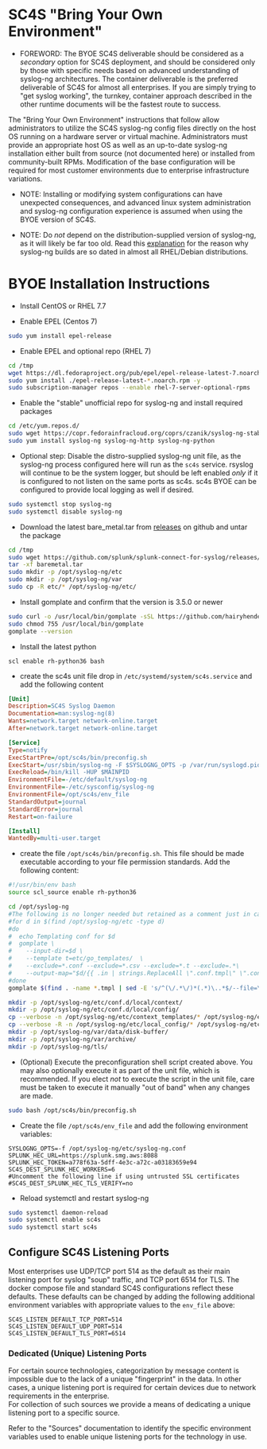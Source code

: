 # SC4S "Bring Your Own Environment"

* FOREWORD:  The BYOE SC4S deliverable should be considered as a _secondary_ option for SC4S deployment, and should be
considered only by those with specific needs based on advanced understanding of syslog-ng architectures. The
container deliverable is the preferred deliverable of SC4S for almost all enterprises.  If you are simply trying to
"get syslog working", the turnkey, container approach described in the other runtime documents will be the fastest
route to success.

The "Bring Your Own Environment" instructions that follow allow administrators to utilize the SC4S syslog-ng
config files directly on the host OS running on a hardware server or virtual machine.  Administrators must provide an
appropriate host OS as well as an up-to-date syslog-ng installation either built from source (not documented here) or
installed from community-built RPMs.  Modification of the base configuration will be required for most customer
environments due to enterprise infrastructure variations. 

* NOTE: Installing or modifying system configurations can have unexpected consequences, and advanced linux system
administration and syslog-ng configuration experience is assumed when using the BYOE version of SC4S.

* NOTE:  Do _not_ depend on the distribution-supplied version of syslog-ng, as it will likely be far too old.
Read this [explanation](https://www.syslog-ng.com/community/b/blog/posts/installing-latest-syslog-ng-on-rhel-and-other-rpm-distributions)
for the reason why syslog-ng builds are so dated in almost all RHEL/Debian distributions.

# BYOE Installation Instructions

* Install CentOS or RHEL 7.7

* Enable EPEL (Centos 7)

```bash
sudo yum install epel-release
```    
    
* Enable EPEL and optional repo (RHEL 7)

```bash
cd /tmp
wget https://dl.fedoraproject.org/pub/epel/epel-release-latest-7.noarch.rpm
sudo yum install ./epel-release-latest-*.noarch.rpm -y
sudo subscription-manager repos --enable rhel-7-server-optional-rpms
```

* Enable the "stable" unofficial repo for syslog-ng and install required packages

```bash    
cd /etc/yum.repos.d/
sudo wget https://copr.fedorainfracloud.org/coprs/czanik/syslog-ng-stable/repo/epel-7/czanik-syslog-ng-stable-epel-7.repo
sudo yum install syslog-ng syslog-ng-http syslog-ng-python 
```    

* Optional step: Disable the distro-supplied syslog-ng unit file, as the syslog-ng process configured here will run as the `sc4s`
service.  rsyslog will continue to be the system logger, but should be left enabled _only_ if it is configured to not
listen on the same ports as sc4s.  sc4s BYOE can be configured to provide local logging as well if desired.

```bash
sudo systemctl stop syslog-ng
sudo systemctl disable syslog-ng
```        

* Download the latest bare_metal.tar from [releases](https://github.com/splunk/splunk-connect-for-syslog/releases) on github and untar the package

```bash
cd /tmp
sudo wget https://github.com/splunk/splunk-connect-for-syslog/releases/download/0.12.1/baremetal.tar
tar -xf baremetal.tar 
sudo mkdir -p /opt/syslog-ng/etc
sudo mkdir -p /opt/syslog-ng/var
sudo cp -R etc/* /opt/syslog-ng/etc/
```

* Install gomplate and confirm that the version is 3.5.0 or newer 

```bash
sudo curl -o /usr/local/bin/gomplate -sSL https://github.com/hairyhenderson/gomplate/releases/download/v3.5.0/gomplate_linux-amd64
sudo chmod 755 /usr/local/bin/gomplate
gomplate --version
```

* Install the latest python

```scl enable rh-python36 bash```

* create the sc4s unit file drop in ``/etc/systemd/system/sc4s.service`` and add the following content

```ini
[Unit]
Description=SC4S Syslog Daemon
Documentation=man:syslog-ng(8)
Wants=network.target network-online.target
After=network.target network-online.target

[Service]
Type=notify
ExecStartPre=/opt/sc4s/bin/preconfig.sh
ExecStart=/usr/sbin/syslog-ng -F $SYSLOGNG_OPTS -p /var/run/syslogd.pid
ExecReload=/bin/kill -HUP $MAINPID
EnvironmentFile=-/etc/default/syslog-ng
EnvironmentFile=-/etc/sysconfig/syslog-ng
EnvironmentFile=/opt/sc4s/env_file
StandardOutput=journal
StandardError=journal
Restart=on-failure

[Install]
WantedBy=multi-user.target
```

* create the file ``/opt/sc4s/bin/preconfig.sh``.  This file should be made executable according to your file permission standards. Add the following content: 

```bash
#!/usr/bin/env bash
source scl_source enable rh-python36

cd /opt/syslog-ng
#The following is no longer needed but retained as a comment just in case we run into command line length issues
#for d in $(find /opt/syslog-ng/etc -type d)
#do
#  echo Templating conf for $d
#  gomplate \
#    --input-dir=$d \
#    --template t=etc/go_templates/  \
#    --exclude=*.conf --exclude=*.csv --exclude=*.t --exclude=.*\
#    --output-map="$d/{{ .in | strings.ReplaceAll \".conf.tmpl\" \".conf\" }}"
#done
gomplate $(find . -name *.tmpl | sed -E 's/^(\/.*\/)*(.*)\..*$/--file=\2.tmpl --out=\2/') --template t=etc/go_templates/

mkdir -p /opt/syslog-ng/etc/conf.d/local/context/
mkdir -p /opt/syslog-ng/etc/conf.d/local/config/
cp --verbose -n /opt/syslog-ng/etc/context_templates/* /opt/syslog-ng/etc/conf.d/local/context/
cp --verbose -R -n /opt/syslog-ng/etc/local_config/* /opt/syslog-ng/etc/conf.d/local/config/
mkdir -p /opt/syslog-ng/var/data/disk-buffer/
mkdir -p /opt/syslog-ng/var/archive/
mkdir -p /opt/syslog-ng/tls/
```

* (Optional) Execute the preconfiguration shell script created above.  You may also optionally execute it as part of the unit
file, which is recommended.  If you elect _not_ to execute the script in the unit file, care must be taken to execute it manually "out of band"
when any changes are made.

```bash
sudo bash /opt/sc4s/bin/preconfig.sh 
```

* Create the file ``/opt/sc4s/env_file`` and add the following environment variables:

```dotenv
SYSLOGNG_OPTS=-f /opt/syslog-ng/etc/syslog-ng.conf 
SPLUNK_HEC_URL=https://splunk.smg.aws:8088
SPLUNK_HEC_TOKEN=a778f63a-5dff-4e3c-a72c-a03183659e94
SC4S_DEST_SPLUNK_HEC_WORKERS=6
#Uncomment the following line if using untrusted SSL certificates
#SC4S_DEST_SPLUNK_HEC_TLS_VERIFY=no
```

* Reload systemctl and restart syslog-ng

```bash
sudo systemctl daemon-reload
sudo systemctl enable sc4s
sudo systemctl start sc4s
```
## Configure SC4S Listening Ports

Most enterprises use UDP/TCP port 514 as the default as their main listening port for syslog "soup" traffic, and TCP port 6514 for TLS.
The docker compose file and standard SC4S configurations reflect these defaults.  These defaults can be changed by adding the following
additional environment variables with appropriate values to the ``env_file`` above:
```dotenv
SC4S_LISTEN_DEFAULT_TCP_PORT=514
SC4S_LISTEN_DEFAULT_UDP_PORT=514
SC4S_LISTEN_DEFAULT_TLS_PORT=6514
```
### Dedicated (Unique) Listening Ports

For certain source technologies, categorization by message content is impossible due to the lack of a unique "fingerprint" in
the data.  In other cases, a unique listening port is required for certain devices due to network requirements in the enterprise.  
For collection of such sources we provide a means of dedicating a unique listening port to a specific source.

Refer to the "Sources" documentation to identify the specific environment variables used to enable unique listening ports for the technology
in use.